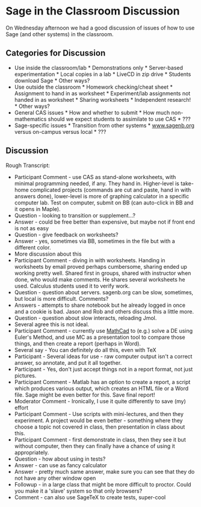

# Sage in the Classroom Discussion

On Wednesday afternoon we had a good discussion of issues of how to use Sage (and other systems) in the classroom. 


## Categories for Discussion

* Use inside the classroom/lab 
      * Demonstrations only 
      * Server-based experimentation 
      * Local copies in a lab 
      * LiveCD in zip drive 
      * Students download Sage 
      * Other ways? 
* Use outside the classroom 
      * Homework checking/cheat sheet 
      * Assignment to hand in as worksheet 
      * Experiment/lab assignments not handed in as worksheet 
      * Sharing worksheets 
      * Independent research! 
      * Other ways? 
* General CAS issues 
      * How and whether to submit 
      * How much non-mathematics should we expect students to assimilate to use CAS 
      * ??? 
* Sage-specific issues 
      * Transition from other systems 
      * www.sagenb.org versus on-campus versus local 
      * ??? 

## Discussion

Rough Transcript: 

* Participant Comment - use CAS as stand-alone worksheets, with minimal programming needed, if any.  They hand in.  Higher-level is take-home complicated projects (commands are cut and paste, hand in with answers done), lower-level is more of graphing calculator in a specific computer lab.  Test on computer, submit on BB (can auto-click in BB and it opens in Maple). 
* Question - looking to transition or supplement...? 
* Answer - could be free better than expensive, but maybe not if front end is not as easy 
* Question - give feedback on worksheets?   
* Answer - yes, sometimes via BB, sometimes in the file but with a different color. 
* More discussion about this 
* Participant Comment - diving in with worksheets.  Handing in worksheets by email proved perhaps cumbersome, sharing ended up working pretty well.  Shared first in groups, shared with instructor when done, who would make comments.  He shares several worksheets he used.  Calculus students used it to verify work. 
* Question - question about servers.  sagenb.org can be slow, sometimes, but local is more difficult.  Comments? 
* Answers - attempts to share notebook but he already logged in once and a cookie is bad.  Jason and Rob and others discuss this a little more. 
* Question - question about slow interacts, reloading Jmol. 
* Several agree this is not ideal. 
* Participant Comment - currently use <a href="/MathCad">MathCad</a> to (e.g.) solve a DE using Euler's Method, and use MC as a presentation tool to compare those things, and then create a report (perhaps in Word).   
* Several say - You can definitely do all this, even with TeX 
* Participant - Several ideas for use - raw computer output isn't a correct answer, so annotate, and put it all together. 
* Participant - Yes, don't just accept things not in a report format, not just pictures. 
* Participant Comment - Matlab has an option to create a report, a script which produces various output, which creates an HTML file or a Word file.  Sage might be even better for this.  Save final report! 
* Moderator Comment - Ironically, I use it quite differently to save (my) effort  
* Participant Comment - Use scripts with mini-lectures, and then they experiment.  A project would be even better - something where they choose a topic not covered in class, then presentation in class about this. 
* Participant Comment - first demonstrate in class, then they see it but without computer, then they can finally have a chance of using it appropriately. 
* Question - how about using in tests?   
* Answer - can use as fancy calculator 
* Answer - pretty much same answer, make sure you can see that they do not have any other window open 
* Followup - in a large class that might be more difficult to proctor.  Could you make it a 'slave' system so that only browsers?   
* Comment - can also use SageTeX to create tests, super-cool 